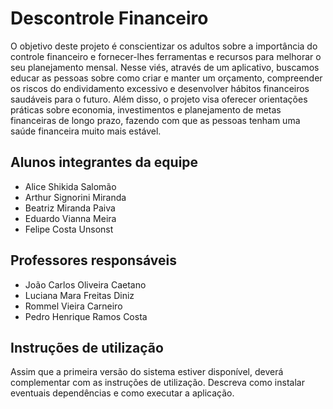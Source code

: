 # Descontrole Financeiro

O objetivo deste projeto é conscientizar os adultos sobre a importância do controle financeiro e fornecer-lhes ferramentas e recursos para melhorar o seu planejamento mensal. Nesse viés, através de um aplicativo, buscamos educar as pessoas sobre como criar e manter um orçamento, compreender os riscos do endividamento excessivo e desenvolver hábitos financeiros saudáveis para o futuro. Além disso, o projeto visa oferecer orientações práticas sobre economia, investimentos e planejamento de metas financeiras de longo prazo, fazendo com que as pessoas tenham uma saúde financeira muito mais estável.


## Alunos integrantes da equipe

* Alice Shikida Salomão
* Arthur Signorini Miranda
* Beatriz Miranda Paiva
* Eduardo Vianna Meira
* Felipe Costa Unsonst

## Professores responsáveis

* João Carlos Oliveira Caetano
* Luciana Mara Freitas Diniz
* Rommel Vieira Carneiro
* Pedro Henrique Ramos Costa

## Instruções de utilização

Assim que a primeira versão do sistema estiver disponível, deverá complementar com as instruções de utilização. Descreva como instalar eventuais dependências e como executar a aplicação.

